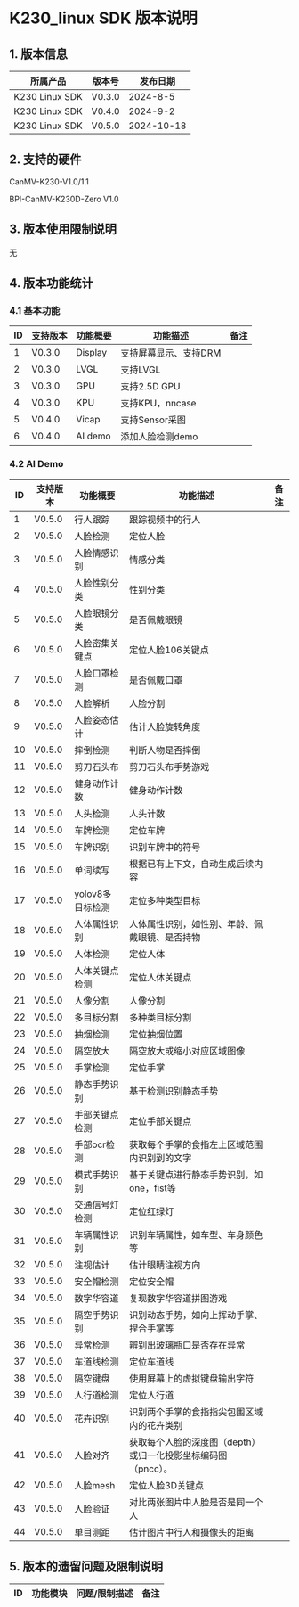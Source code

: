 # K230_linux SDK 版本说明

## 1. 版本信息

| 所属产品 | 版本号 | 发布日期 |
|----------|--------|----------|
| K230 Linux SDK | V0.3.0 | 2024-8-5 |
| K230 Linux SDK | V0.4.0 | 2024-9-2 |
| K230 Linux SDK | V0.5.0 | 2024-10-18 |

## 2. 支持的硬件

CanMV-K230-V1.0/1.1

BPI-CanMV-K230D-Zero V1.0

## 3. 版本使用限制说明

无

## 4. 版本功能统计

### 4.1 基本功能

| ID | 支持版本 | 功能概要 | 功能描述 | 备注 |
| --- | --- | --- | --- | --- |
| 1 | V0.3.0 | Display | 支持屏幕显示、支持DRM | |
| 2 | V0.3.0 | LVGL | 支持LVGL | |
| 3 | V0.3.0 | GPU | 支持2.5D GPU | |
| 4 | V0.3.0 | KPU | 支持KPU，nncase | |
| 5 | V0.4.0 | Vicap | 支持Sensor采图 | |
| 6 | V0.4.0 | AI demo | 添加人脸检测demo | |

### 4.2 AI Demo

| ID | 支持版本 | 功能概要 | 功能描述 | 备注 |
| --- | --- | --- | --- | --- |
| 1 | V0.5.0 | 行人跟踪 | 跟踪视频中的行人 | |
| 2 | V0.5.0 | 人脸检测 | 定位人脸 | |
| 3 | V0.5.0 | 人脸情感识别 | 情感分类 | |
| 4 | V0.5.0 | 人脸性别分类 | 性别分类 | |
| 5 | V0.5.0 | 人脸眼镜分类 | 是否佩戴眼镜 | |
| 6 | V0.5.0 | 人脸密集关键点 | 定位人脸106关键点 | |
| 7 | V0.5.0 | 人脸口罩检测 | 是否佩戴口罩 | |
| 8 | V0.5.0 | 人脸解析 | 人脸分割 | |
| 9 | V0.5.0 | 人脸姿态估计 | 估计人脸旋转角度 | |
| 10 | V0.5.0 | 摔倒检测 | 判断人物是否摔倒 | |
| 11 | V0.5.0 | 剪刀石头布 | 剪刀石头布手势游戏 | |
| 12 | V0.5.0 | 健身动作计数 | 健身动作计数 | |
| 13 | V0.5.0 | 人头检测 | 人头计数 | |
| 14 | V0.5.0 | 车牌检测 | 定位车牌 | |
| 15 | V0.5.0 | 车牌识别 | 识别车牌中的符号 | |
| 16 | V0.5.0 | 单词续写 | 根据已有上下文，自动生成后续内容 | |
| 17 | V0.5.0 | yolov8多目标检测 | 定位多种类型目标 | |
| 18 | V0.5.0 | 人体属性识别 | 人体属性识别，如性别、年龄、佩戴眼镜、是否持物 | |
| 19 | V0.5.0 | 人体检测 | 定位人体 | |
| 20 | V0.5.0 | 人体关键点检测| 定位人体关键点 | |
| 21 | V0.5.0 | 人像分割 | 人像分割 | |
| 22 | V0.5.0 | 多目标分割 | 多种类目标分割 | |
| 23 | V0.5.0 | 抽烟检测 | 定位抽烟位置 | |
| 24 | V0.5.0 | 隔空放大 | 隔空放大或缩小对应区域图像 | |
| 25 | V0.5.0 | 手掌检测 | 定位手掌 | |
| 26 | V0.5.0 | 静态手势识别 | 基于检测识别静态手势 | |
| 27 | V0.5.0 | 手部关键点检测 | 定位手部关键点 | |
| 28 | V0.5.0 | 手部ocr检测 | 获取每个手掌的食指左上区域范围内识别到的文字 | |
| 29 | V0.5.0 | 模式手势识别 | 基于关键点进行静态手势识别，如one，fist等 | |
| 30 | V0.5.0 | 交通信号灯检测 | 定位红绿灯 | |
| 31 | V0.5.0 | 车辆属性识别 | 识别车辆属性，如车型、车身颜色等 | |
| 32 | V0.5.0 | 注视估计 | 估计眼睛注视方向 | |
| 33 | V0.5.0 | 安全帽检测 | 定位安全帽 | |
| 34 | V0.5.0 | 数字华容道 | 复现数字华容道拼图游戏 | |
| 35 | V0.5.0 | 隔空手势识别 | 识别动态手势，如向上挥动手掌、捏合手掌等 | |
| 36 | V0.5.0 | 异常检测 | 辨别出玻璃瓶口是否存在异常 | |
| 37 | V0.5.0 | 车道线检测 | 定位车道线 | |
| 38 | V0.5.0 | 隔空键盘 | 使用屏幕上的虚拟键盘输出字符 | |
| 39 | V0.5.0 | 人行道检测 | 定位人行道 | |
| 40 | V0.5.0 | 花卉识别 | 识别两个手掌的食指指尖包围区域内的花卉类别 | |
| 41 | V0.5.0 | 人脸对齐 | 获取每个人脸的深度图（depth）或归一化投影坐标编码图（pncc）。 | |
| 42 | V0.5.0 | 人脸mesh | 定位人脸3D关键点 | |
| 43 | V0.5.0 | 人脸验证 | 对比两张图片中人脸是否是同一个人 | |
| 44 | V0.5.0 | 单目测距 | 估计图片中行人和摄像头的距离 | |

## 5. 版本的遗留问题及限制说明

| ID | 功能模块 | 问题/限制描述 | 备注 |
| --- | --- | --- | --- |

